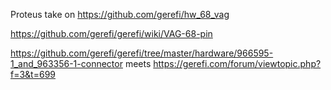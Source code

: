 Proteus take on https://github.com/gerefi/hw_68_vag

https://github.com/gerefi/gerefi/wiki/VAG-68-pin

https://github.com/gerefi/gerefi/tree/master/hardware/966595-1_and_963356-1-connector meets https://gerefi.com/forum/viewtopic.php?f=3&t=699
